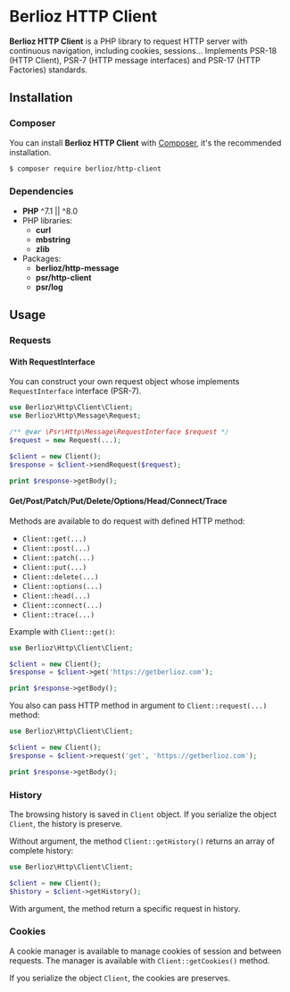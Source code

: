 # Berlioz HTTP Client

**Berlioz HTTP Client** is a PHP library to request HTTP server with continuous navigation, including cookies, sessions...
Implements PSR-18 (HTTP Client), PSR-7 (HTTP message interfaces) and PSR-17 (HTTP Factories) standards.

## Installation

### Composer

You can install **Berlioz HTTP Client** with [Composer](https://getcomposer.org/), it's the recommended installation.

```bash
$ composer require berlioz/http-client
```

### Dependencies

- **PHP** ^7.1 || ^8.0
- PHP libraries:
  - **curl**
  - **mbstring**
  - **zlib**
- Packages:
  - **berlioz/http-message**
  - **psr/http-client**
  - **psr/log**

## Usage

### Requests

#### With RequestInterface

You can construct your own request object whose implements `RequestInterface` interface (PSR-7).

```php
use Berlioz\Http\Client\Client;
use Berlioz\Http\Message\Request;

/** @var \Psr\Http\Message\RequestInterface $request */
$request = new Request(...);

$client = new Client();
$response = $client->sendRequest($request);

print $response->getBody();
```

#### Get/Post/Patch/Put/Delete/Options/Head/Connect/Trace

Methods are available to do request with defined HTTP method:

- `Client::get(...)`
- `Client::post(...)`
- `Client::patch(...)`
- `Client::put(...)`
- `Client::delete(...)`
- `Client::options(...)`
- `Client::head(...)`
- `Client::connect(...)`
- `Client::trace(...)`

Example with `Client::get()`:

```php
use Berlioz\Http\Client\Client;

$client = new Client();
$response = $client->get('https://getberlioz.com');

print $response->getBody();
```

You also can pass HTTP method in argument to `Client::request(...)` method:

```php
use Berlioz\Http\Client\Client;

$client = new Client();
$response = $client->request('get', 'https://getberlioz.com');

print $response->getBody();
```

### History

The browsing history is saved in `Client` object.
If you serialize the object `Client`, the history is preserve.

Without argument, the method `Client::getHistory()` returns an array of complete history:

```php
use Berlioz\Http\Client\Client;

$client = new Client();
$history = $client->getHistory();
```

With argument, the method return a specific request in history.

### Cookies

A cookie manager is available to manage cookies of session and between requests.
The manager is available with `Client::getCookies()` method.

If you serialize the object `Client`, the cookies are preserves.